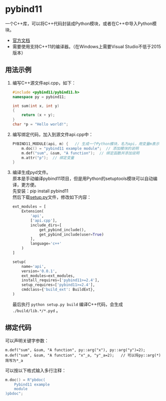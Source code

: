 # pybind11

一个C++库，可以将C++代码封装成Python模块，或者在C++中导入Python模块。

- [官方文档](https://pybind11.readthedocs.io/en/master/index.html)
- 需要使用支持C++11的编译器。（在Windows上需要Visual Studio不低于2015版本）

## 用法示例

1. 编写C++源文件api.cpp，如下：
    ```C++
    #include <pybind11/pybind11.h>
    namespace py = pybind11;

    int sum(int x, int y)
    {
        return (x + y);
    }
    char *p = "Hello world!";
    ```

2. 编写绑定代码，加入到源文件api.cpp中：

    ```C++
    PYBIND11_MODULE(api, m) {   // 生成一个Python模块，名为api，用变量m表示
        m.doc() = "pybind11 example module";  // 添加模块的说明
        m.def("sum", &sum, "A function");  // 绑定函数并添加说明
        m.attr("p");  // 绑定变量
    }
    ```

3. 编译生成pyd文件。
    <br />原本是手动编译pybind11项目，但是用Python的setuptools模块可以自动编译，更方便。
    <br />先安装：pip install pybind11
    <br />然后下载[setup.py](https://github.com/pybind/python_example/blob/master/setup.py)文件，修改如下内容：
    ```python
    ext_modules = [
        Extension(
            'api',
            ['api.cpp'],
            include_dirs=[
                get_pybind_include(),
                get_pybind_include(user=True)
            ],
            language='c++'
        )
    ]

    setup(
        name='api',
        version='0.0.1',
        ext_modules=ext_modules,
        install_requires=['pybind11>=2.4'],
        setup_requires=['pybind11>=2.4'],
        cmdclass={'build_ext': BuildExt},
    )
    ```
    最后执行 `python setup.py build` 编译C++代码，会生成 `./build/lib.*/*.pyd` 。

## 绑定代码

可以声明关键字参数：
```
m.def("sum", &sum, "A function", py::arg("x"), py::arg("y")=2);
m.def("sum", &sum, "A function", "x"_a, "y"_a=2);   // 可以将py::arg(*)简写为*_a
```



可以按以下格式输入多行注释：
```C++
m.doc() = R"pbdoc(
    Pybind11 example
    module
)pbdoc";
```
